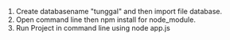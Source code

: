 1. Create databasename "tunggal" and then import file database.
2. Open command line then npm install for node_module.
3. Run Project in command line using node app.js
